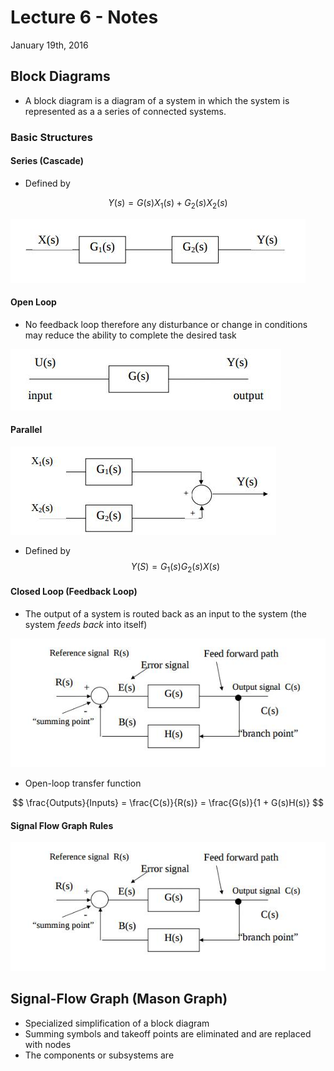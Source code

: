 # Lecture 6 - Notes
January 19th, 2016

## Block Diagrams

- A block diagram is a diagram of a system in which the system is represented as a a series of connected systems.

### Basic Structures

#### Series (Cascade)

- Defined by

$$
Y(s) = G(s)X_{1}(s) + G_{2}(s)X_{2}(s)
$$

![System in Series](img/series_cascade.jpeg)

#### Open Loop

- No feedback loop therefore any disturbance or change in conditions may reduce the ability to complete the desired task

![Open Loop System](img/openLoop.jpeg)

#### Parallel

![Parallel System](img/parallelSystem.jpeg)

- Defined by
$$
Y(S) = G_{1}(s)G_{2}(s)X(s)
$$

#### Closed Loop (Feedback Loop)

- The output of a system is routed back as an input to the system (the system _feeds back_ into itself)

![Closed Loop](img/feedbackLoop.jpeg)

- Open-loop transfer function

$$
\frac{Outputs}{Inputs} = \frac{C(s)}{R(s)} = \frac{G(s)}{1 + G(s)H(s)}
$$

#### Signal Flow Graph Rules

![Closed Loop](img/feedbackLoop.jpeg)

## Signal-Flow Graph (Mason Graph)

- Specialized simplification of a block diagram
- Summing symbols and takeoff points are eliminated and are replaced with nodes
- The components or subsystems are
